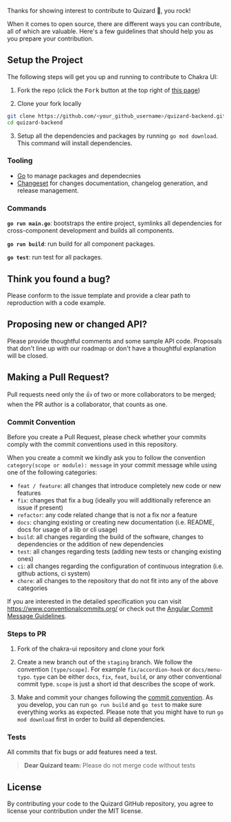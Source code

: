 Thanks for showing interest to contribute to Quizard 💖, you rock!

When it comes to open source, there are different ways you can contribute, all
of which are valuable. Here's a few guidelines that should help you as you
prepare your contribution.

## Setup the Project

The following steps will get you up and running to contribute to Chakra UI:

1. Fork the repo (click the <kbd>Fork</kbd> button at the top right of
   [this page](https://github.com/CeoFred/quizard-backend))

2. Clone your fork locally

```sh
git clone https://github.com/<your_github_username>/quizard-backend.git
cd quizard-backend
```

3. Setup all the dependencies and packages by running `go mod download`. This
   command will install dependencies.

### Tooling

- [Go](https://pnpm.io/) to manage packages and dependecnies
- [Changeset](https://github.com/atlassian/changesets) for changes
  documentation, changelog generation, and release management.

### Commands

**`go run main.go`**: bootstraps the entire project, symlinks all dependencies for
cross-component development and builds all components.

**`go run build`**: run build for all component packages.

**`go test`**: run test for all packages.


## Think you found a bug?

Please conform to the issue template and provide a clear path to reproduction
with a code example.

## Proposing new or changed API?

Please provide thoughtful comments and some sample API code. Proposals that
don't line up with our roadmap or don't have a thoughtful explanation will be
closed.

## Making a Pull Request?

Pull requests need only the :+1: of two or more collaborators to be merged; when
the PR author is a collaborator, that counts as one.

### Commit Convention

Before you create a Pull Request, please check whether your commits comply with
the commit conventions used in this repository.

When you create a commit we kindly ask you to follow the convention
`category(scope or module): message` in your commit message while using one of
the following categories:

- `feat / feature`: all changes that introduce completely new code or new
  features
- `fix`: changes that fix a bug (ideally you will additionally reference an
  issue if present)
- `refactor`: any code related change that is not a fix nor a feature
- `docs`: changing existing or creating new documentation (i.e. README, docs for
  usage of a lib or cli usage)
- `build`: all changes regarding the build of the software, changes to
  dependencies or the addition of new dependencies
- `test`: all changes regarding tests (adding new tests or changing existing
  ones)
- `ci`: all changes regarding the configuration of continuous integration (i.e.
  github actions, ci system)
- `chore`: all changes to the repository that do not fit into any of the above
  categories

If you are interested in the detailed specification you can visit
https://www.conventionalcommits.org/ or check out the
[Angular Commit Message Guidelines](https://github.com/angular/angular/blob/22b96b9/CONTRIBUTING.md#-commit-message-guidelines).

### Steps to PR

1. Fork of the chakra-ui repository and clone your fork

2. Create a new branch out of the `staging` branch. We follow the convention
   `[type/scope]`. For example `fix/accordion-hook` or `docs/menu-typo`. `type`
   can be either `docs`, `fix`, `feat`, `build`, or any other conventional
   commit type. `scope` is just a short id that describes the scope of work.

3. Make and commit your changes following the
   [commit convention](https://github.com/chakra-ui/chakra-ui/blob/main/CONTRIBUTING.md#commit-convention).
   As you develop, you can run `go run build` and
   `go test` to make sure everything works as expected. Please
   note that you might have to run `go mod download` first in order to build all
   dependencies.



### Tests

All commits that fix bugs or add features need a test.

> **Dear Quizard team:** Please do not merge code without tests


## License

By contributing your code to the Quizard GitHub repository, you agree to
license your contribution under the MIT license.